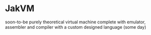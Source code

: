 JakVM
=====

soon-to-be purely theoretical virtual machine complete with emulator, assembler and compiler with a custom designed language (some day)